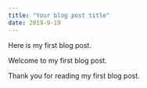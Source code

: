 ```yaml
---
title: "Your blog post title"
date: 2019-9-19
---
```


Here is my first blog post.

Welcome to my first blog post.

Thank you for reading my first blog post.

